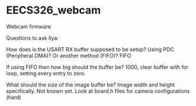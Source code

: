 # EECS326_webcam
Webcam firmware 


Questions to ask Ilya:

How does is the USART RX buffer supposed to be setup? Using PDC (Peripheral DMA)? Or another method (FIFO)? FIFO

If using FIFO then how big should the buffer be? 1000, clear buffer with for loop, setting every entry to zero.

What should the size of the image buffer be? Image width and height specifically. Not known yet. Look at board.h files for camera configurations (hard)

